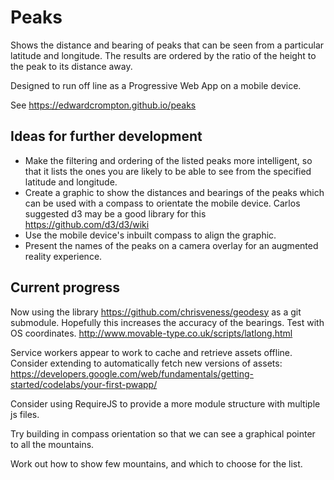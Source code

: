 Peaks
=====

Shows the distance and bearing of peaks that can be seen from a particular latitude and longitude. The results are ordered by the ratio of the height to the peak to its distance away.

Designed to run off line as a Progressive Web App on a mobile device.

See https://edwardcrompton.github.io/peaks

Ideas for further development
-----------------------------

- Make the filtering and ordering of the listed peaks more intelligent, so that it lists the ones you are likely to be able to see from the specified latitude and longitude.
- Create a graphic to show the distances and bearings of the peaks which can be used with a compass to orientate the mobile device. Carlos suggested d3 may be a good library for this https://github.com/d3/d3/wiki
- Use the mobile device's inbuilt compass to align the graphic.
- Present the names of the peaks on a camera overlay for an augmented reality experience.

Current progress
----------------

Now using the library https://github.com/chrisveness/geodesy as a git submodule.
Hopefully this increases the accuracy of the bearings. Test with OS coordinates.
http://www.movable-type.co.uk/scripts/latlong.html

Service workers appear to work to cache and retrieve assets offline. Consider
extending to automatically fetch new versions of assets:
https://developers.google.com/web/fundamentals/getting-started/codelabs/your-first-pwapp/

Consider using RequireJS to provide a more module structure with multiple js files.

Try building in compass orientation so that we can see a graphical pointer to all
the mountains.

Work out how to show few mountains, and which to choose for the list.
